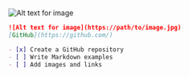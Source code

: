 # 

![Alt text for image](https://path/to/image.jpg)


```markdown
![Alt text for image](https://path/to/image.jpg)
[GitHub](https://github.com/)

- [x] Create a GitHub repository
- [ ] Write Markdown examples
- [ ] Add images and links
